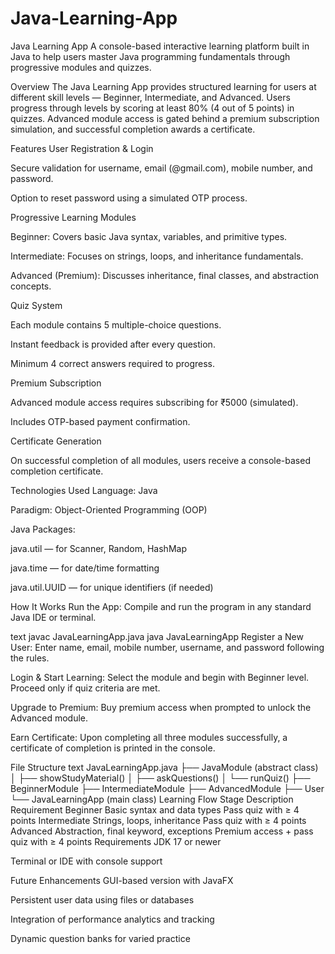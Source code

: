 # Java-Learning-App

Java Learning App
A console-based interactive learning platform built in Java to help users master Java programming fundamentals through progressive modules and quizzes.

Overview
The Java Learning App provides structured learning for users at different skill levels — Beginner, Intermediate, and Advanced. Users progress through levels by scoring at least 80% (4 out of 5 points) in quizzes. Advanced module access is gated behind a premium subscription simulation, and successful completion awards a certificate.

Features
User Registration & Login

Secure validation for username, email (@gmail.com), mobile number, and password.

Option to reset password using a simulated OTP process.

Progressive Learning Modules

Beginner: Covers basic Java syntax, variables, and primitive types.

Intermediate: Focuses on strings, loops, and inheritance fundamentals.

Advanced (Premium): Discusses inheritance, final classes, and abstraction concepts.

Quiz System

Each module contains 5 multiple-choice questions.

Instant feedback is provided after every question.

Minimum 4 correct answers required to progress.

Premium Subscription

Advanced module access requires subscribing for ₹5000 (simulated).

Includes OTP-based payment confirmation.

Certificate Generation

On successful completion of all modules, users receive a console-based completion certificate.

Technologies Used
Language: Java

Paradigm: Object-Oriented Programming (OOP)

Java Packages:

java.util — for Scanner, Random, HashMap

java.time — for date/time formatting

java.util.UUID — for unique identifiers (if needed)

How It Works
Run the App:
Compile and run the program in any standard Java IDE or terminal.

text
javac JavaLearningApp.java
java JavaLearningApp
Register a New User:
Enter name, email, mobile number, username, and password following the rules.

Login & Start Learning:
Select the module and begin with Beginner level. Proceed only if quiz criteria are met.

Upgrade to Premium:
Buy premium access when prompted to unlock the Advanced module.

Earn Certificate:
Upon completing all three modules successfully, a certificate of completion is printed in the console.

File Structure
text
JavaLearningApp.java
├── JavaModule (abstract class)
│   ├── showStudyMaterial()
│   ├── askQuestions()
│   └── runQuiz()
├── BeginnerModule
├── IntermediateModule
├── AdvancedModule
├── User
└── JavaLearningApp (main class)
Learning Flow
Stage	Description	Requirement
Beginner	Basic syntax and data types	Pass quiz with ≥ 4 points
Intermediate	Strings, loops, inheritance	Pass quiz with ≥ 4 points
Advanced	Abstraction, final keyword, exceptions	Premium access + pass quiz with ≥ 4 points
Requirements
JDK 17 or newer

Terminal or IDE with console support

Future Enhancements
GUI-based version with JavaFX

Persistent user data using files or databases

Integration of performance analytics and tracking

Dynamic question banks for varied practice
